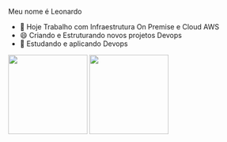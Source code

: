 Meu nome é Leonardo

- 🔭 Hoje Trabalho com Infraestrutura On Premise e Cloud AWS
- 😄 Criando e Estruturando novos projetos Devops
- 💬 Estudando e aplicando Devops

<div>
  <img height= "160em" src= "https://github-readme-stats.vercel.app/api?username=LPNBR&show_icons=true&theme=dark&include_all_commits=true&count_private=true"/>
  <img height= "160em" src= "https://github-readme-stats.vercel.app/api/top-langs/?username=LPNBR&layout=compact&langs_count=16&&theme=dark"/>
</div>
